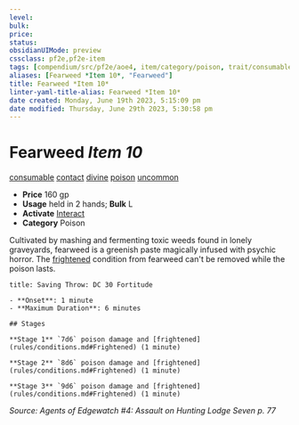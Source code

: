 ```yaml
---
level:
bulk:
price:
status:
obsidianUIMode: preview
cssclass: pf2e,pf2e-item
tags: [compendium/src/pf2e/aoe4, item/category/poison, trait/consumable, trait/contact, trait/divine, trait/poison, trait/uncommon]
aliases: [Fearweed *Item 10*, "Fearweed"]
title: Fearweed *Item 10*
linter-yaml-title-alias: Fearweed *Item 10*
date created: Monday, June 19th 2023, 5:15:09 pm
date modified: Thursday, June 29th 2023, 5:30:58 pm
---
```


# Fearweed *Item 10*

[consumable](rules/traits/consumable.md) [contact](rules/traits/contact.md) [divine](rules/traits/divine.md) [poison](rules/traits/poison.md) [uncommon](rules/traits/uncommon.md)  

- **Price** 160 gp
- **Usage** held in 2 hands; **Bulk** L
- **Activate** [Interact](rules/actions/interact.md)
- **Category** Poison

Cultivated by mashing and fermenting toxic weeds found in lonely graveyards, fearweed is a greenish paste magically infused with psychic horror. The [frightened](rules/conditions.md#Frightened) condition from fearweed can't be removed while the poison lasts.

```ad-inline-affliction
title: Saving Throw: DC 30 Fortitude

- **Onset**: 1 minute
- **Maximum Duration**: 6 minutes

## Stages

**Stage 1** `7d6` poison damage and [frightened](rules/conditions.md#Frightened) (1 minute)

**Stage 2** `8d6` poison damage and [frightened](rules/conditions.md#Frightened) (1 minute)

**Stage 3** `9d6` poison damage and [frightened](rules/conditions.md#Frightened) (1 minute)
```

*Source: Agents of Edgewatch #4: Assault on Hunting Lodge Seven p. 77*
